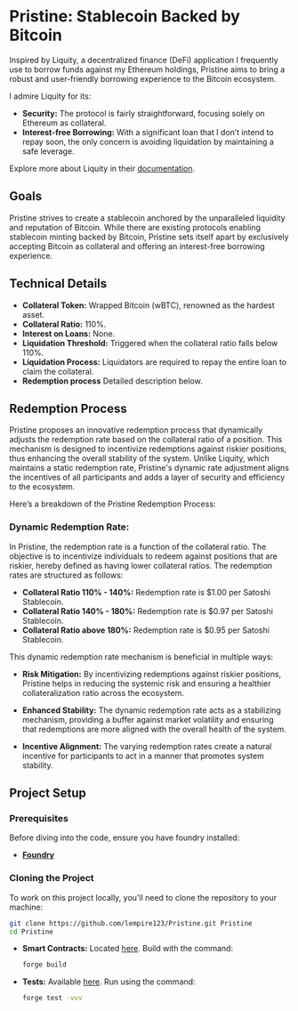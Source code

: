 # **Pristine**: Stablecoin Backed by Bitcoin

Inspired by Liquity, a decentralized finance (DeFi) application I frequently use to borrow funds against my Ethereum holdings, Pristine aims to bring a robust and user-friendly borrowing experience to the Bitcoin ecosystem.

I admire Liquity for its:
- **Security:** The protocol is fairly straightforward, focusing solely on Ethereum as collateral.
- **Interest-free Borrowing:** With a significant loan that I don’t intend to repay soon, the only concern is avoiding liquidation by maintaining a safe leverage.

Explore more about Liquity in their [documentation](https://docs.liquity.org).

## **Goals**

Pristine strives to create a stablecoin anchored by the unparalleled liquidity and reputation of Bitcoin. While there are existing protocols enabling stablecoin minting backed by Bitcoin, Pristine sets itself apart by exclusively accepting Bitcoin as collateral and offering an interest-free borrowing experience.

## **Technical Details**

- **Collateral Token:** Wrapped Bitcoin (wBTC), renowned as the hardest asset.
- **Collateral Ratio:** 110%.
- **Interest on Loans:** None.
- **Liquidation Threshold:** Triggered when the collateral ratio falls below 110%.
- **Liquidation Process:** Liquidators are required to repay the entire loan to claim the collateral.
- **Redemption process** Detailed description below.

## **Redemption Process**

Pristine proposes an innovative redemption process that dynamically adjusts the redemption rate based on the collateral ratio of a position. This mechanism is designed to incentivize redemptions against riskier positions, thus enhancing the overall stability of the system. Unlike Liquity, which maintains a static redemption rate, Pristine's dynamic rate adjustment aligns the incentives of all participants and adds a layer of security and efficiency to the ecosystem.

Here’s a breakdown of the Pristine Redemption Process:

### **Dynamic Redemption Rate:**
In Pristine, the redemption rate is a function of the collateral ratio. The objective is to incentivize individuals to redeem against positions that are riskier, hereby defined as having lower collateral ratios. The redemption rates are structured as follows:

- **Collateral Ratio 110% - 140%:** Redemption rate is $1.00 per Satoshi Stablecoin.
- **Collateral Ratio 140% - 180%:** Redemption rate is $0.97 per Satoshi Stablecoin.
- **Collateral Ratio above 180%:** Redemption rate is $0.95 per Satoshi Stablecoin.

This dynamic redemption rate mechanism is beneficial in multiple ways:

- **Risk Mitigation:** By incentivizing redemptions against riskier positions, Pristine helps in reducing the systemic risk and ensuring a healthier collateralization ratio across the ecosystem.
  
- **Enhanced Stability:** The dynamic redemption rate acts as a stabilizing mechanism, providing a buffer against market volatility and ensuring that redemptions are more aligned with the overall health of the system.
  
- **Incentive Alignment:** The varying redemption rates create a natural incentive for participants to act in a manner that promotes system stability.

## **Project Setup**

### **Prerequisites**

Before diving into the code, ensure you have foundry installed:

- **[Foundry](https://book.getfoundry.sh/getting-started/installation)** 

### **Cloning the Project**

To work on this project locally, you'll need to clone the repository to your machine:

```sh
git clone https://github.com/lempire123/Pristine.git Pristine
cd Pristine
```

- **Smart Contracts:** Located [here](./src). Build with the command:
  ```sh
  forge build 
  ```

- **Tests:** Available [here](./test). Run using the command:
  ```sh
  forge test -vvv
    ```


